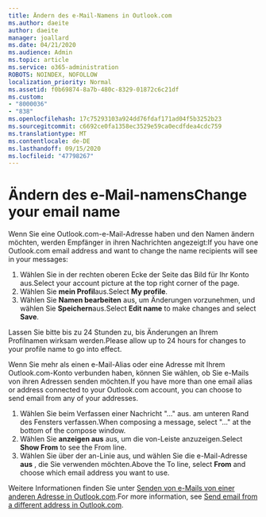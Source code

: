 ```yaml
---
title: Ändern des e-Mail-Namens in Outlook.com
ms.author: daeite
author: daeite
manager: joallard
ms.date: 04/21/2020
ms.audience: Admin
ms.topic: article
ms.service: o365-administration
ROBOTS: NOINDEX, NOFOLLOW
localization_priority: Normal
ms.assetid: f0b69874-8a7b-480c-8329-01872c6c21df
ms.custom:
- "8000036"
- "838"
ms.openlocfilehash: 17c75293103a924dd76fdaf171ad04f5b3252b23
ms.sourcegitcommit: c6692ce0fa1358ec3529e59ca0ecdfdea4cdc759
ms.translationtype: MT
ms.contentlocale: de-DE
ms.lasthandoff: 09/15/2020
ms.locfileid: "47798267"
---
```

# <a name="change-your-email-name"></a><span data-ttu-id="7bb27-102">Ändern des e-Mail-namens</span><span class="sxs-lookup"><span data-stu-id="7bb27-102">Change your email name</span></span>

<span data-ttu-id="7bb27-103">Wenn Sie eine Outlook.com-e-Mail-Adresse haben und den Namen ändern möchten, werden Empfänger in ihren Nachrichten angezeigt:</span><span class="sxs-lookup"><span data-stu-id="7bb27-103">If you have one Outlook.com email address and want to change the name recipients will see in your messages:</span></span>
  
1. <span data-ttu-id="7bb27-104">Wählen Sie in der rechten oberen Ecke der Seite das Bild für Ihr Konto aus.</span><span class="sxs-lookup"><span data-stu-id="7bb27-104">Select your account picture at the top right corner of the page.</span></span>
2. <span data-ttu-id="7bb27-105">Wählen Sie **mein Profil**aus.</span><span class="sxs-lookup"><span data-stu-id="7bb27-105">Select **My profile**.</span></span>
3. <span data-ttu-id="7bb27-106">Wählen Sie **Namen bearbeiten** aus, um Änderungen vorzunehmen, und wählen Sie **Speichern**aus.</span><span class="sxs-lookup"><span data-stu-id="7bb27-106">Select **Edit name** to make changes and select **Save**.</span></span>

<span data-ttu-id="7bb27-107">Lassen Sie bitte bis zu 24 Stunden zu, bis Änderungen an Ihrem Profilnamen wirksam werden.</span><span class="sxs-lookup"><span data-stu-id="7bb27-107">Please allow up to 24 hours for changes to your profile name to go into effect.</span></span>
  
<span data-ttu-id="7bb27-108">Wenn Sie mehr als einen e-Mail-Alias oder eine Adresse mit Ihrem Outlook.com-Konto verbunden haben, können Sie wählen, ob Sie e-Mails von ihren Adressen senden möchten.</span><span class="sxs-lookup"><span data-stu-id="7bb27-108">If you have more than one email alias or address connected to your Outlook.com account, you can choose to send email from any of your addresses.</span></span>
  
1. <span data-ttu-id="7bb27-109">Wählen Sie beim Verfassen einer Nachricht "..." aus. am unteren Rand des Fensters verfassen.</span><span class="sxs-lookup"><span data-stu-id="7bb27-109">When composing a message, select "..." at the bottom of the compose window.</span></span>
1. <span data-ttu-id="7bb27-110">Wählen Sie **anzeigen aus** aus, um die von-Leiste anzuzeigen.</span><span class="sxs-lookup"><span data-stu-id="7bb27-110">Select **Show From** to see the From line.</span></span>
1. <span data-ttu-id="7bb27-111">Wählen Sie über der an-Linie aus, und wählen Sie die e-Mail-Adresse **aus** , die Sie verwenden möchten.</span><span class="sxs-lookup"><span data-stu-id="7bb27-111">Above the To line, select **From** and choose which email address you want to use.</span></span>

<span data-ttu-id="7bb27-112">Weitere Informationen finden Sie unter [Senden von e-Mails von einer anderen Adresse in Outlook.com](https://support.office.com/article/ccba89cb-141c-4a36-8c56-6d16a8556d2e?wt.mc_id=Office_Outlook_com_Alchemy).</span><span class="sxs-lookup"><span data-stu-id="7bb27-112">For more information, see [Send email from a different address in Outlook.com](https://support.office.com/article/ccba89cb-141c-4a36-8c56-6d16a8556d2e?wt.mc_id=Office_Outlook_com_Alchemy).</span></span>